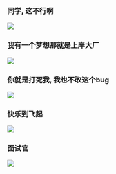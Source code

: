 ### 同学, 这不行啊

![](https://images.xiaozhuanlan.com/uploads/photo/2022/f35fd416-d933-4f6d-9de2-f9a05ded01c6.png)


### 我有一个梦想那就是上岸大厂

![](https://images.xiaozhuanlan.com/uploads/photo/2022/65196f4c-9352-4c86-9478-d6324a9e6b69.png)


### 你就是打死我, 我也不改这个bug

![](https://images.xiaozhuanlan.com/uploads/photo/2022/b656d447-acee-4bea-93e7-484777853d06.png)


### 快乐到飞起

![](https://images.xiaozhuanlan.com/uploads/photo/2022/53677310-91ac-4968-a2c3-ff42ee66a4fa.png)


### 面试官

![](https://images.xiaozhuanlan.com/uploads/photo/2022/4dcf29e3-35d4-407a-bebf-0cf8d99eae99.png)

